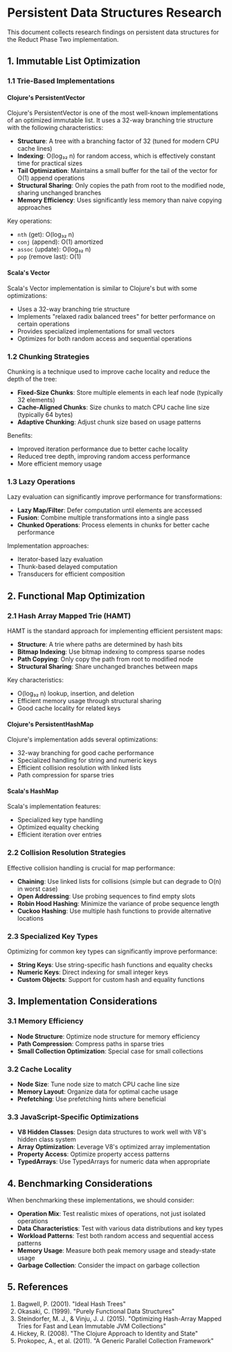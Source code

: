 # Persistent Data Structures Research

This document collects research findings on persistent data structures for the Reduct Phase Two implementation.

## 1. Immutable List Optimization

### 1.1 Trie-Based Implementations

#### Clojure's PersistentVector

Clojure's PersistentVector is one of the most well-known implementations of an optimized immutable list. It uses a 32-way branching trie structure with the following characteristics:

- **Structure**: A tree with a branching factor of 32 (tuned for modern CPU cache lines)
- **Indexing**: O(log₃₂ n) for random access, which is effectively constant time for practical sizes
- **Tail Optimization**: Maintains a small buffer for the tail of the vector for O(1) append operations
- **Structural Sharing**: Only copies the path from root to the modified node, sharing unchanged branches
- **Memory Efficiency**: Uses significantly less memory than naive copying approaches

Key operations:
- `nth` (get): O(log₃₂ n)
- `conj` (append): O(1) amortized
- `assoc` (update): O(log₃₂ n)
- `pop` (remove last): O(1)

#### Scala's Vector

Scala's Vector implementation is similar to Clojure's but with some optimizations:

- Uses a 32-way branching trie structure
- Implements "relaxed radix balanced trees" for better performance on certain operations
- Provides specialized implementations for small vectors
- Optimizes for both random access and sequential operations

### 1.2 Chunking Strategies

Chunking is a technique used to improve cache locality and reduce the depth of the tree:

- **Fixed-Size Chunks**: Store multiple elements in each leaf node (typically 32 elements)
- **Cache-Aligned Chunks**: Size chunks to match CPU cache line size (typically 64 bytes)
- **Adaptive Chunking**: Adjust chunk size based on usage patterns

Benefits:
- Improved iteration performance due to better cache locality
- Reduced tree depth, improving random access performance
- More efficient memory usage

### 1.3 Lazy Operations

Lazy evaluation can significantly improve performance for transformations:

- **Lazy Map/Filter**: Defer computation until elements are accessed
- **Fusion**: Combine multiple transformations into a single pass
- **Chunked Operations**: Process elements in chunks for better cache performance

Implementation approaches:
- Iterator-based lazy evaluation
- Thunk-based delayed computation
- Transducers for efficient composition

## 2. Functional Map Optimization

### 2.1 Hash Array Mapped Trie (HAMT)

HAMT is the standard approach for implementing efficient persistent maps:

- **Structure**: A trie where paths are determined by hash bits
- **Bitmap Indexing**: Use bitmap indexing to compress sparse nodes
- **Path Copying**: Only copy the path from root to modified node
- **Structural Sharing**: Share unchanged branches between maps

Key characteristics:
- O(log₃₂ n) lookup, insertion, and deletion
- Efficient memory usage through structural sharing
- Good cache locality for related keys

#### Clojure's PersistentHashMap

Clojure's implementation adds several optimizations:

- 32-way branching for good cache performance
- Specialized handling for string and numeric keys
- Efficient collision resolution with linked lists
- Path compression for sparse tries

#### Scala's HashMap

Scala's implementation features:

- Specialized key type handling
- Optimized equality checking
- Efficient iteration over entries

### 2.2 Collision Resolution Strategies

Effective collision handling is crucial for map performance:

- **Chaining**: Use linked lists for collisions (simple but can degrade to O(n) in worst case)
- **Open Addressing**: Use probing sequences to find empty slots
- **Robin Hood Hashing**: Minimize the variance of probe sequence length
- **Cuckoo Hashing**: Use multiple hash functions to provide alternative locations

### 2.3 Specialized Key Types

Optimizing for common key types can significantly improve performance:

- **String Keys**: Use string-specific hash functions and equality checks
- **Numeric Keys**: Direct indexing for small integer keys
- **Custom Objects**: Support for custom hash and equality functions

## 3. Implementation Considerations

### 3.1 Memory Efficiency

- **Node Structure**: Optimize node structure for memory efficiency
- **Path Compression**: Compress paths in sparse tries
- **Small Collection Optimization**: Special case for small collections

### 3.2 Cache Locality

- **Node Size**: Tune node size to match CPU cache line size
- **Memory Layout**: Organize data for optimal cache usage
- **Prefetching**: Use prefetching hints where beneficial

### 3.3 JavaScript-Specific Optimizations

- **V8 Hidden Classes**: Design data structures to work well with V8's hidden class system
- **Array Optimization**: Leverage V8's optimized array implementation
- **Property Access**: Optimize property access patterns
- **TypedArrays**: Use TypedArrays for numeric data when appropriate

## 4. Benchmarking Considerations

When benchmarking these implementations, we should consider:

- **Operation Mix**: Test realistic mixes of operations, not just isolated operations
- **Data Characteristics**: Test with various data distributions and key types
- **Workload Patterns**: Test both random access and sequential access patterns
- **Memory Usage**: Measure both peak memory usage and steady-state usage
- **Garbage Collection**: Consider the impact on garbage collection

## 5. References

1. Bagwell, P. (2001). "Ideal Hash Trees"
2. Okasaki, C. (1999). "Purely Functional Data Structures"
3. Steindorfer, M. J., & Vinju, J. J. (2015). "Optimizing Hash-Array Mapped Tries for Fast and Lean Immutable JVM Collections"
4. Hickey, R. (2008). "The Clojure Approach to Identity and State"
5. Prokopec, A., et al. (2011). "A Generic Parallel Collection Framework"
